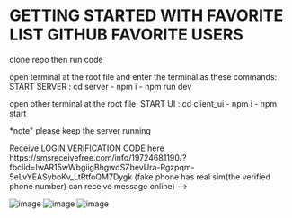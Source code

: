 # GETTING STARTED WITH FAVORITE LIST GITHUB FAVORITE USERS

clone repo then run code

open terminal at the root file and enter the terminal as these commands:
START SERVER :  cd server - npm i - npm run dev

open other terminal at the root file:
START UI : cd client_ui - npm i - npm start

*note" please keep the server running 

<!-- !!! Please fill in the form at Phone Number the value: +19724681190 (trial account twilio)
--> Receive LOGIN VERIFICATION CODE here https://smsreceivefree.com/info/19724681190/?fbclid=IwAR15wWbgiigBhgwdSZhevUra-Rgzpqm-5eLvYEASyboKv_LtRtfoQM7Dygk (fake phone has real sim(the verified phone number) can receive message online) -->

<!-- twilio maybe temporary disable twilio api key because the privacy  -->

![image](https://user-images.githubusercontent.com/101582280/218195559-0dc4304d-d2a9-4df2-acbb-9250c6a968c4.png)
![image](https://user-images.githubusercontent.com/101582280/218195809-af2c3e32-25ed-4b88-aa4d-4bc7195f4267.png)
![image](https://user-images.githubusercontent.com/101582280/218196424-6af843b9-3888-411d-8e27-37dc3b5d6911.png)
